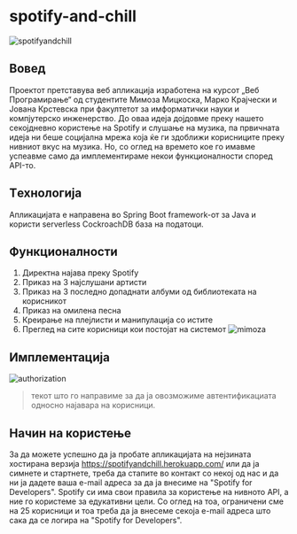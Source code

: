 # spotify-and-chill
![spotifyandchill](https://user-images.githubusercontent.com/63194172/192159543-025405c6-4842-404f-93c4-d16d1b93023c.PNG)


## Вовед
Проектот претставува веб апликација изработена на курсот „Веб Програмирање“ од студентите Мимоза Мицкоска, Марко Крајчески и Јована Крстевска при факултетот за имформатички науки и компјутерско инженерство.
До оваа идеја дојдовме преку нашето секојдневно користење на Spotify и слушање на музика, па првичната идеја ни беше социјална мрежа која ќе ги здоближи корисниците
преку нивниот вкус на музика. Но, со оглед на времето кое го имавме успеавме само да имплементираме некои функционалности според API-то.

## Tехнологија
Апликацијата е направена во Spring Boot framework-от за Јava и користи serverless CockroachDB база на податоци.
## Функционалности
1. Директна најава преку Spotify
2. Приказ на 3 најслушани артисти
3. Приказ на 3 последно допаднати албуми од библиотеката на корисникот
4. Приказ на омилена песна
5. Креирање на плејлисти и манипулација со истите
6. Преглед на сите корисници кои постојат на системот
![mimoza](https://user-images.githubusercontent.com/63194172/192159929-b5ff51f7-1bf4-4e42-bb6b-75c89a734a53.PNG)

## Имплементација
![authorization](https://user-images.githubusercontent.com/63194172/192159918-962b0254-87ec-4f87-b2bc-330ca5ad0631.png)
> текот што го направиме за да ја овозможиме автентификациата односно најавара на корисници. 

## Начин на користење
За да можете успешно да ја пробате апликацијата на нејзината хостирана верзија https://spotifyandchill.herokuapp.com/ или да ја симнете и стартнете, треба да стапите во контакт со некој од нас и да ни ја дадете ваша e-mail адреса за да ја внесиме на "Spotify for Developers".
Spotify си има свои правила за користење на нивното API, a ние го користеме за едукативни цели. 
Со оглед на тоа, ограничени сме на 25 корисници и тоа треба да ја внесеме секоја е-mail адреса што сака да се логира на "Spotify for Developers".
